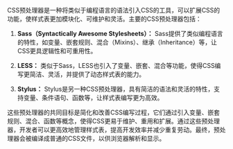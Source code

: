 CSS预处理器是一种将类似于编程语言的语法引入CSS的工具，可以扩展CSS的功能，使样式表更加模块化、可维护和灵活。主要的CSS预处理器包括：

1. **Sass（Syntactically Awesome Stylesheets）：** Sass提供了类似编程语言的特性，如变量、嵌套规则、混合（Mixins）、继承（Inheritance）等，让CSS更具逻辑性和可重用性。

2. **LESS：** 类似于Sass，LESS也引入了变量、嵌套、混合等功能，使得CSS编写更简洁、灵活，并提供了动态样式表的能力。

3. **Stylus：** Stylus是另一种CSS预处理器，具有简洁的语法和灵活的特性，支持变量、条件语句、函数等，让样式表编写更为高效。

这些预处理器的共同目标是简化和改善CSS编写过程，它们通过引入变量、嵌套规则、混合、函数等概念，使得CSS更易于维护、重用和扩展。通过这些预处理器，开发者可以更高效地管理样式表，提高开发效率并减少重复劳动。最终，预处理器会被编译成普通的CSS文件，以供浏览器解析和显示。